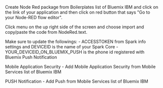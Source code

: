 Create Node Red package from Boilerplates list of Bluemix IBM and click on the link of your application and 
then click on red button that says "Go to your Node-RED flow editor".
 
Click menu on the up right side of the screen and choose import and copy/paste the code from NodeRed.text.

Make sure to update the followings: 
	- ACCESSTOKEN from Spark info settings and DEVICEID is the name of your Spark Core
	- YOUR_DEVICEID_ON_BLUEMIX_PUSH is the phone id registered with Bluemix Push Notification
	
Mobile Application Security
	- Add Mobile Application Security from Mobile Services list of Bluemix IBM
	
PUSH Notification
	- Add Push from Mobile Services list of Bluemix IBM
	
